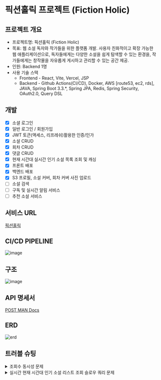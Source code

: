 # 픽션홀릭 프로젝트 (Fiction Holic)
## 프로젝트 개요
* 프로젝트명: 픽션홀릭 (Fiction Holic)
* 목표: 웹 소설 독자와 작가들을 위한 플랫폼 개발. 사용자 친화적이고 확장 가능한 웹 애플리케이션으로, 독자들에게는 다양한 소설을 쉽게 탐색할 수 있는 환경을, 작가들에게는 창작물을 자유롭게 게시하고 관리할 수 있는 공간 제공.
* 인원: Backend 1명
* 사용 기술 스택
  * Frontend - React, Vite, Vercel, JSP
  * Backend - Github Actions(CI/CD), Docker, AWS [route53, ec2, rds], JAVA, Spring Boot 3.3.*, Spring JPA, Redis, Spring Security, OAuth2.0, Query DSL
## 개발
- [x] 소셜 로그인
- [x] 일반 로그인 / 회원가입
- [x] JWT 토큰(액세스, 리프레쉬)활용한 인증/인가
- [x] 소설 CRUD
- [x] 회차 CRUD
- [x] 댓글 CRUD
- [x] 현재 시간대 실시간 인기 소설 목록 조회 및 캐싱
- [x] 프론트 배포
- [x] 백엔드 배포
- [x] S3 프로필, 소설 커버, 회차 커버 사진 업로드
- [ ] 소설 검색
- [ ] 구독 및 실시간 알림 서비스
- [ ] 추천 소설 서비스

## 서비스 URL
[픽션홀릭](https://www.fictionholic.xyz)

## CI/CD PIPELINE
![image](https://github.com/user-attachments/assets/b3a80889-003b-402b-b3f7-6fd84bad2d5b)

## 구조
![image](https://github.com/user-attachments/assets/a7711603-4d75-43e0-aa19-7faaf87c5afd)

## API 명세서
[POST MAN Docs](https://documenter.getpostman.com/view/37553747/2sAYJAfJQw)
## ERD
![erd](https://github.com/user-attachments/assets/8dc2a860-7dab-4088-b27a-7f229b042e0b)

## 트러블 슈팅
<details>
<summary>조회수 동시성 문제</summary>

**[배경]**

하나의 에피소드에 여러 사용자가 동시에 조회수 증가 요청을 보낼 때 데이터베이스에서 동일한 조회수 필드에 동시성 문제가 발생하여 정확한 조회수 증가가 이뤄지지 않았습니다. 동시성을 제어하여 정확한 조회수 증가를 보장하기 위해 적절한 동시성 제어 기법을 도입할 필요가 있었습니다.



**[문제 해결방안]**
* 동시성 문제를 해결하기 위해 락을 활용한 다양한 방법을 검토했습니다. 주요 대안은 다음과 같습니다.
* **낙관적 락**
  * 트랜잭션이 충돌을 가정하지 않고 작업을 진행한 후, 데이터 갱신 시점에 충돌을 검사하여 문제가 있으면 재시도 요청을 보내는 방식입니다.
  * 이 방식은 충돌 가능성이 낮은 환경에서 유리하지만, 충돌이 빈번한 환경에서는 재시도가 많아져 성능이 저하될 수 있습니다.
* **비관적 락**
  * 데이터 갱신 중 다른 트랜잭션이 동일한 데이터에 접근하지 못하도록 차단하여 충돌 자체를 방지하는 방식입니다.
  * 이 방식은 충돌 가능성이 높은 환경에서 더 안정적이고 성능도 효율적입니다.
* **분산 락**
  * 여러 애플리케이션이나 분산 환경에서 공통의 데이터에 대한 락을 관리하는 방식입니다.
  * 그러나 현재 시스템은 단일 애플리케이션 환경으로, 분산 락은 필요하지 않다고 판단하여 제외했습니다.

**[낙관적 락과 비관적 락 비교]**
> 테스트는 k6로 진행됐으며, 50명 10초는 50명이 10초동안 계속 요청을 보냈다는 의미입니다. (각 유저는 요청 후 0.5초간 sleep)
* **응답 시간**

![image](https://github.com/user-attachments/assets/92d97cfd-4a0c-43ca-908b-79972bcd81b6)

* **처리량**

![image](https://github.com/user-attachments/assets/0e10cc9c-2958-401a-a9d0-6f96f89352f9)

> **선택과 이유**
>
> 낙관적 락과 비관적 락을 비교한 결과, 충돌 가능성이 높은 조회수 데이터의 특성상 낙관적 락은 재시도 요청으로 인해 성능 저하가 심각했습니다. 반면, 비관적 락은 충돌을 사전에 방지하여 처리 속도가 빠르고 처리량도 높은 것으로 확인되었습니다. 이러한 이유로 **비관적 락을 도입하기로 결정**했습니다.

**[결과]**

비관적 락을 도입한 후, 동시에 다수의 사용자가 조회수를 갱신하는 경우에도 데이터 충돌이 발생하지 않고 정확한 집계가 이루어졌습니다. 성능 테스트 결과, 처리 속도와 안정성이 모두 개선되었으며, 조회수 관련 동시성 문제를 성공적으로 해결할 수 있었습니다.
이를 통해 데이터 정합성을 유지하면서도 시스템 성능을 보장할 수 있는 최적의 대안을 적용할 수 있었습니다.
</details>

<details>
<summary>실시간 현재 시간대 인기 소설 리스트 조회 슬로우 쿼리 문제</summary>

**[배경]**

실시간 인기 소설 리스트를 조회하는 API가 평균 4초 이상의 응답 시간을 기록하며 성능 병목 현상이 발견되었습니다. 이는 메인 페이지에 노출되는 주요 기능으로, 사용자 경험에 큰 영향을 미치는 문제였습니다.

문제는 아래와 같은 쿼리 구조에서 발생했습니다.
```sql
SELECT novel.id as novelId , COUNT(evl.id) AS episodeViewCount
FROM episode_view_log evl
LEFT JOIN episode ON evl.episode_id = episode.id
LEFT JOIN novel ON episode.novel_id = novel.id
LEFT JOIN user ON novel.author_id = user.id
WHERE evl.hour = 11
GROUP BY novel.id
ORDER BY episodeViewCount DESC
LIMIT 0, 9;
```

문제점
1. 조인 연산 증가로 인한 성능 저하
* `episode_view_log` -> `episode` -> `novel` 로 이어지는 다단계 조인이 쿼리 실행 시간을 증가시켰습니다.
2. 복잡한 실행 계획
* `GROUP BY`와 `ORDER BY` 작업이 많은 데이터를 처리하는 중간 결과에서 수행되어, 불필요한 데이터 연산량이 증가했습니다.

**[문제 해결방안]**

문제를 해결하기 위해 세 가지 방법을 고려해 보았습니다.

1. 스키마 수정 및 쿼리 최적화
2. 배치 작업으로 통계 처리
3. Redis에서 실시간으로 순위 통계 후 주기적으로 DB에 저장

그 중 스키마 수정 및 쿼리 최적화 방법을 선택한 이유는 다음과 같습니다

* 배치 작업: 배치 서버를 별도로 구축하고 운영해야 하므로, 추가적인 비용이 발생하게 됩니다.
* Redis 처리: Redis를 사용하여 실시간 통계를 처리하는 방법도 고려했으나, 현재 고가용성을 위한 Redis 설정이 되어 있지 않았습니다. 이로 인해 장애 발생 시 데이터 손실 가능성이나 시스템 안정성 문제가 우려될 수 있습니다.

따라서, 시스템의 안정성과 비용 효율성을 고려했을 때, 스키마 수정 및 쿼리 최적화 (1번) 방식이 가장 적합하다고 판단하여 이 방법을 선택하였습니다.

1. 스키마 변경
  * `episode_view_log` 테이블에 `novel_id` 컬럼을 추가하여 `novel`과 직접적인 연관관계를 맺도록 스키마를 변경했습니다.
  * 이를 통해 `episode` 테이블과의 조인을 제거하여 쿼리 복잡도를 낮추었습니다.

2. 개선된 쿼리
```sql
SELECT novel.id, COUNT(novel.id) AS counts
FROM episode_view_log
LEFT JOIN novel ON episode_view_log.novel_id = novel.id
WHERE episode_view_log.hour = 20 AND DATE(episode_view_log.timestamp) = CURDATE()
GROUP BY novel.id
ORDER BY counts DESC
LIMIT 0, 9;
```
<details>
 <summary>쿼리 수정 전 ANALYZE</summary>

 ```
-> Limit: 9 row(s)  (actual time=3520..3520 rows=9 loops=1)
-> Sort: episodeViewCount DESC, limit input to 9 row(s) per chunk  (actual time=3520..3520 rows=9 loops=1)
-> Table scan on <temporary>  (actual time=3519..3519 rows=9934 loops=1)
-> Aggregate using temporary table  (actual time=3519..3519 rows=9934 loops=1)
-> Nested loop inner join  (cost=10142 rows=252) (actual time=3.63..3482 rows=54520 loops=1)
-> Nested loop inner join  (cost=8858 rows=252) (actual time=3.62..3424 rows=54520 loops=1)
-> Inner hash join (no condition)  (cost=4841 rows=252) (actual time=3.6..114 rows=54520 loops=1)
-> Filter: (evl.`hour` = 11)  (cost=2420 rows=2518) (actual time=3.42..102 rows=54520 loops=1)
-> Index range scan on evl using FKiv8oy89xnca2wf0lt43gtoq7 over (NULL < episode_id), with index condition: (evl.episode_id is not null)  (cost=2420 rows=25180) (actual time=3.42..95.4 rows=54520 loops=1)
-> Hash
-> Covering index scan on user using PRIMARY  (cost=0.35 rows=1) (actual time=0.0149..0.0174 rows=1 loops=1)
-> Filter: (episode.novel_id is not null)  (cost=0.793 rows=1) (actual time=0.0606..0.0606 rows=1 loops=54520)
-> Single-row index lookup on episode using PRIMARY (id = evl.episode_id)  (cost=0.793 rows=1) (actual time=0.0604..0.0604 rows=1 loops=54520)
-> Filter: (novel.author_id = `user`.id)  (cost=0.25 rows=1) (actual time=828e-6..895e-6 rows=1 loops=54520)
-> Single-row index lookup on novel using PRIMARY (id = episode.novel_id)  (cost=0.25 rows=1) (actual time=624e-6..647e-6 rows=1 loops=54520)
```
</details>

<details>
 <summary>쿼리 수정 후 ANALYZE</summary>
 
 ```
-> Limit: 9 row(s)  (actual time=53.3..53.3 rows=9 loops=1)
-> Sort: episodeViewCount DESC, limit input to 9 row(s) per chunk  (actual time=53.3..53.3 rows=9 loops=1)
-> Table scan on <temporary>  (actual time=52.2..52.8 rows=9732 loops=1)
-> Aggregate using temporary table  (actual time=52.2..52.2 rows=9732 loops=1)
-> Nested loop inner join  (cost=6849 rows=5032) (actual time=2.99..44 rows=37252 loops=1)
-> Filter: ((evl.`hour` = 13) and (evl.novel_id is not null))  (cost=5088 rows=5032) (actual time=2.94..11.6 rows=37252 loops=1)
-> Table scan on evl  (cost=5088 rows=50320) (actual time=0.454..8.77 rows=50331 loops=1)
-> Single-row covering index lookup on novel using PRIMARY (id = evl.novel_id)  (cost=0.25 rows=1) (actual time=761e-6..778e-6 rows=1 loops=37252)
```
</details>

**[결과]**
* 성능 개선
  * 기존 쿼리에 비해 약 96.16%의 속도 개선을 달성했습니다. ( 4817ms -> 185ms : intelliJ Query Console 기준)
  * 복잡한 조인 연산을 줄이고, 데이터 접근 효율을 높임으로써 실행 시간이 크게 단축되었습니다.

* 추가 최적화
  * 캐싱 도입
    * POST Man으로 api를 테스트 했을 때 응답을 받기 까지 평균적으로 89ms가 나왔습니다. 인기 소설 조회의 경우 메인페이지에 있어 잦은 읽기 요청이 있어 캐싱을 해두기로하였습니다.
    * 캐싱 DB로 Redis를 사용하였습니다. Redis를 사용한 이유는 Docker로 추가적인 인프라 구축 없이 간편하게 실행할 수 있습니다. 또한, Redis는 기본적으로 무료로 제공되며, 지금과 같은 작은 규모의 시스템에서는 비용 부담 없이 충분히 사용할 수 있는 장점이 있어 사용하였습니다.
    * 조회수 기반으로 순위가 실시간으로 변화하므로, 캐시의 최신화가 중요했습니다. 이를 위해 TTL을 1분으로 설정하여 캐시가 1분 주기로 자동 갱신되도록 설정했습니다. 이로 인해 실시간으로 변화하는 조회수 순위를 반영하면서도, 데이터베이스에 과도한 부하를 주지 않고 빠른 응답 속도를 유지할 수 있습니다.
    * 캐싱을 도입하여 89ms -> 9ms로 약 89.89% 속도 개선을 하였습니다.
    * 캐싱 전후 비교
    
  ![image](https://github.com/user-attachments/assets/ec6c07ee-6d0f-4440-a8ba-0aad6e5f32b3)

</details>
